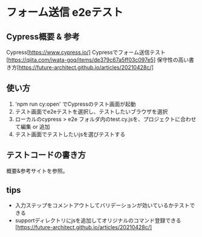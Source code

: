 # フォーム送信 e2eテスト

## Cypress概要 & 参考
Cypress[https://www.cypress.io/]
Cypressでフォーム送信テスト[https://qiita.com/iwata-goq/items/de379c67a5ff03c097e5]
保守性の高い書き方[https://future-architect.github.io/articles/20210428c/]

## 使い方

1. 'npm run cy:open' でCypressのテスト画面が起動
2. テスト画面でe2eテストを選択し、テストしたいブラウザを選択
3. ローカルのcypress > e2e フォルダ内のtest.cy.jsを、プロジェクトに合わせて編集 or 追加
4. テスト画面でテストしたいjsを選びテストする

## テストコードの書き方
概要&参考サイトを参照。 

## tips
- 入力ステップをコメントアウトしてバリデーションが効いているかテストできる
- supportディレクトリにjsを追加してオリジナルのコマンド登録できる[https://future-architect.github.io/articles/20210428c/]
